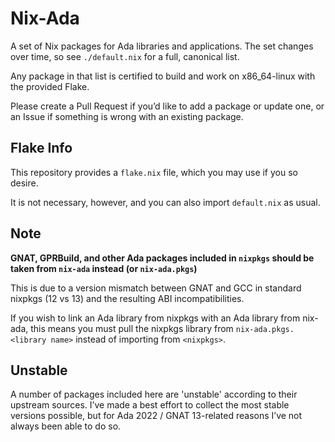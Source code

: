 Nix-Ada
=======

A set of Nix packages for Ada libraries and applications. The set changes over time, so see `./default.nix` for a full, canonical list.

Any package in that list is certified to build and work on x86\_64-linux with the provided Flake.

Please create a Pull Request if you’d like to add a package or update one, or an Issue if something is wrong with an existing package.

Flake Info
----------
This repository provides a `flake.nix` file, which you may use if you so desire.

It is not necessary, however, and you can also import `default.nix` as usual.

Note
----
**GNAT, GPRBuild, and other Ada packages included in `nixpkgs` should be taken from `nix-ada` instead (or `nix-ada.pkgs`)**

This is due to a version mismatch between GNAT and GCC in standard nixpkgs (12 vs 13) and the resulting ABI incompatibilities.

If you wish to link an Ada library from nixpkgs with an Ada library from nix-ada, this means you must pull the nixpkgs library from `nix-ada.pkgs.<library name>` instead of importing from `<nixpkgs>`.

Unstable
--------
A number of packages included here are 'unstable' according to their upstream sources.
I’ve made a best effort to collect the most stable versions possible, but for Ada 2022 / GNAT 13-related reasons I’ve not always been able to do so.

